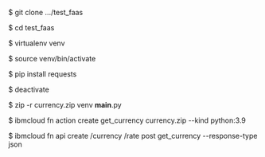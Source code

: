 $ git clone .../test_faas

$ cd test_faas

$ virtualenv venv

$ source venv/bin/activate

$ pip install requests

$ deactivate

$ zip -r currency.zip venv __main__.py

$ ibmcloud fn action create get_currency currency.zip --kind python:3.9

$ ibmcloud fn api create /currency /rate post get_currency --response-type json
